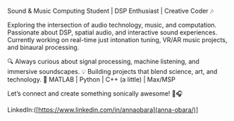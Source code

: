 Sound & Music Computing Student | DSP Enthusiast | Creative Coder 🎶

Exploring the intersection of audio technology, music, and computation. Passionate about DSP, spatial audio, and interactive sound experiences. Currently working on real-time just intonation tuning, VR/AR music projects, and binaural processing.

🔍 Always curious about signal processing, machine listening, and immersive soundscapes.
💡 Building projects that blend science, art, and technology.
🔧 MATLAB | Python | C++ (a little) | Max/MSP 

Let’s connect and create something sonically awesome! 🚀🎧

LinkedIn:([https://www.linkedin.com/in/annaobara](anna-obara/)]
